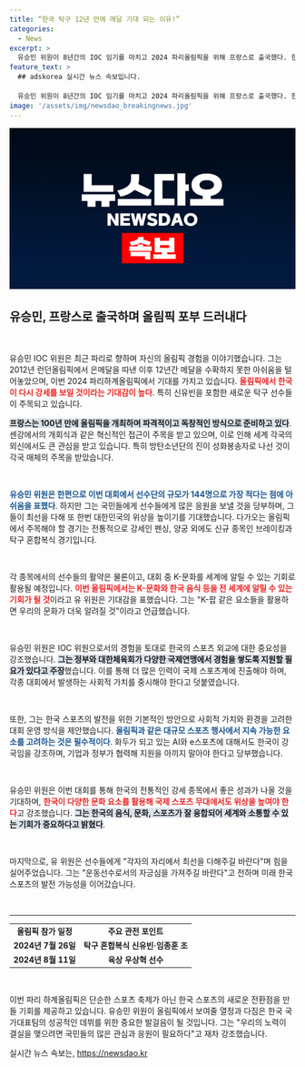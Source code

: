 ```yaml
---
title: “한국 탁구 12년 만에 메달 기대 되는 이유!”
categories:
  - News
excerpt: >
  유승민 위원이 8년간의 IOC 임기를 마치고 2024 파리올림픽을 위해 프랑스로 출국했다. 한국 탁구의 기대주 신유빈과 함께 새로운 역사를 만들어낼 이번 대회에서, K-컬처의 힘을 발휘할 기회도 놓치지 않겠다는 그의 포부가 주목받고 있다.
feature_text: >
  ## adskorea 실시간 뉴스 속보입니다.

  유승민 위원이 8년간의 IOC 임기를 마치고 2024 파리올림픽을 위해 프랑스로 출국했다. 한국 탁구의 기대주 신유빈과 함께 새로운 역사를 만들어낼 이번 대회에서, K-컬처의 힘을 발휘할 기회도 놓치지 않겠다는 그의 포부가 주목받고 있다.
image: '/assets/img/newsdao_breakingnews.jpg'
---
```


<p><img src="/assets/img/newsdao_breakingnews.jpg" alt="adskorea 속보" /></p>

<h2 data-ke-size="size26">유승민, 프랑스로 출국하며 올림픽 포부 드러내다</h2>

<p data-ke-size="size16">&nbsp;</p>

<p>유승민 IOC 위원은 최근 파리로 향하며 자신의 올림픽 경험을 이야기했습니다. 그는 2012년 런던올림픽에서 은메달을 따낸 이후 12년간 메달을 수확하지 못한 아쉬움을 털어놓았으며, 이번 2024 파리하계올림픽에서 기대를 가지고 있습니다. <b><span style="color: #ee2323;">올림픽에서 한국이 다시 강세를 보일 것이라는 기대감이 높다</span></b>. 특히 신유빈을 포함한 새로운 탁구 선수들이 주목되고 있습니다. </p>

<p><b><span style="background-color: #21538527;">프랑스는 100년 만에 올림픽을 개최하며 파격적이고 독창적인 방식으로 준비하고 있다</span></b>. 센강에서의 개회식과 같은 혁신적인 접근이 주목을 받고 있으며, 이로 인해 세계 각국의 외신에서도 큰 관심을 받고 있습니다. 특히 방탄소년단의 진이 성화봉송자로 나선 것이 각국 매체의 주목을 받았습니다.</p>

<p data-ke-size="size16">&nbsp;</p>

<p><b><span style="color: #1a5490;">유승민 위원은 한편으로 이번 대회에서 선수단의 규모가 144명으로 가장 적다는 점에 아쉬움을 표했다</span></b>. 하지만 그는 국민들에게 선수들에게 많은 응원을 보낼 것을 당부하며, 그들이 최선을 다해 또 한번 대한민국의 위상을 높이기를 기대했습니다. 다가오는 올림픽에서 주목해야 할 경기는 전통적으로 강세인 펜싱, 양궁 외에도 신규 종목인 브레이킹과 탁구 혼합복식 경기입니다. </p>

<p data-ke-size="size16">&nbsp;</p>

<p>각 종목에서의 선수들의 활약은 물론이고, 대회 중 K-문화를 세계에 알릴 수 있는 기회로 활용될 예정입니다. <b><span style="color: #ee2323;">이번 올림픽에서는 K-문화와 한국 음식 등을 전 세계에 알릴 수 있는 기회가 될 것</span></b>이라고 유 위원은 기대감을 표했습니다. 그는 "K-팝 같은 요소들을 활용하면 우리의 문화가 더욱 알려질 것"이라고 언급했습니다.</p>

<p data-ke-size="size16">&nbsp;</p>

<p>유승민 위원은 IOC 위원으로서의 경험을 토대로 한국의 스포츠 외교에 대한 중요성을 강조했습니다. <b><span style="background-color: #21538527;">그는 정부와 대한체육회가 다양한 국제연맹에서 경험을 쌓도록 지원할 필요가 있다고 주장</span></b>했습니다. 이를 통해 더 많은 인력이 국제 스포츠계에 진출해야 하며, 각종 대회에서 발생하는 사회적 가치를 중시해야 한다고 덧붙였습니다.</p>

<p data-ke-size="size16">&nbsp;</p>

<p>또한, 그는 한국 스포츠의 발전을 위한 기본적인 방안으로 사회적 가치와 환경을 고려한 대회 운영 방식을 제안했습니다. <b><span style="color: #1a5490;">올림픽과 같은 대규모 스포츠 행사에서 지속 가능한 요소를 고려하는 것은 필수적이다</span></b>. 화두가 되고 있는 AI와 e스포츠에 대해서도 한국이 강국임을 강조하며, 기업과 정부가 협력해 지원을 아끼지 말아야 한다고 당부했습니다.</p>

<p data-ke-size="size16">&nbsp;</p>

<p>유승민 위원은 이번 대회를 통해 한국의 전통적인 강세 종목에서 좋은 성과가 나올 것을 기대하며, <b><span style="color: #ee2323;">한국이 다양한 문화 요소를 활용해 국제 스포츠 무대에서도 위상을 높여야 한다</span></b>고 강조했습니다. <b><span style="background-color: #21538527;">그는 한국의 음식, 문화, 스포츠가 잘 융합되어 세계와 소통할 수 있는 기회가 중요하다고 밝혔다</span></b>.</p>

<p data-ke-size="size16">&nbsp;</p>

<p>마지막으로, 유 위원은 선수들에게 "각자의 자리에서 최선을 다해주길 바란다"며 힘을 실어주었습니다. 그는 "운동선수로서의 자긍심을 가져주길 바란다"고 전하며 미래 한국 스포츠의 발전 가능성을 이어갔습니다.</p>

<p data-ke-size="size16">&nbsp;</p>

<hr>

<table style="border-collapse: collapse; width: 100%;">
<tr>
<td style="text-align: center; height: 17px;"><b>올림픽 참가 일정</b></td>
<td style="text-align: center; height: 17px;"><b>주요 관전 포인트</b></td>
</tr>
<tr>
<td style="text-align: center; height: 17px;"><b>2024년 7월 26일</b></td>
<td style="text-align: center; height: 17px;"><b>탁구 혼합복식 신유빈·임종훈 조</b></td>
</tr>
<tr>
<td style="text-align: center; height: 17px;"><b>2024년 8월 11일</b></td>
<td style="text-align: center; height: 17px;"><b>육상 우상혁 선수</b></td>
</tr>
</table>

<p data-ke-size="size16">&nbsp;</p> 

<p>이번 파리 하계올림픽은 단순한 스포츠 축제가 아닌 한국 스포츠의 새로운 전환점을 만들 기회를 제공하고 있습니다. 유승민 위원이 올림픽에서 보여줄 열정과 다짐은 한국 국가대표팀의 성공적인 데뷔를 위한 중요한 발걸음이 될 것입니다. 그는 "우리의 노력이 결실을 맺으려면 국민들의 많은 관심과 응원이 필요하다"고 재차 강조했습니다.</p>
실시간 뉴스 속보는, <a href="https://newsdao.kr" rel="dofollow">https://newsdao.kr</a>


